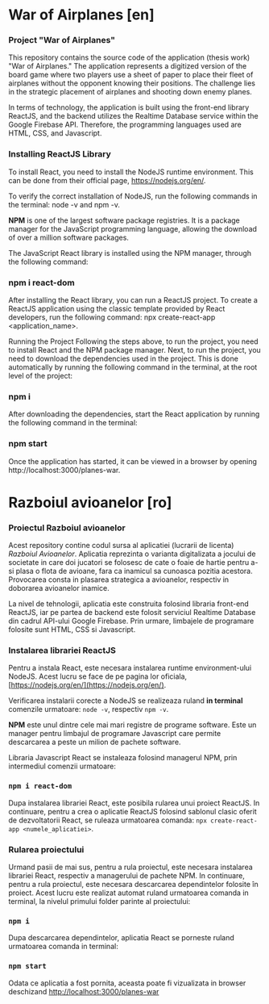 # War of Airplanes [en]

### Project "War of Airplanes"

This repository contains the source code of the application (thesis work) "War of Airplanes." The application represents a digitized version of the board game where two players use a sheet of paper to place their fleet of airplanes without the opponent knowing their positions. The challenge lies in the strategic placement of airplanes and shooting down enemy planes.

In terms of technology, the application is built using the front-end library ReactJS, and the backend utilizes the Realtime Database service within the Google Firebase API. Therefore, the programming languages used are HTML, CSS, and Javascript.

### Installing ReactJS Library
To install React, you need to install the NodeJS runtime environment. This can be done from their official page, https://nodejs.org/en/.

To verify the correct installation of NodeJS, run the following commands in the terminal: node -v and npm -v.

**NPM** is one of the largest software package registries. It is a package manager for the JavaScript programming language, allowing the download of over a million software packages.

The JavaScript React library is installed using the NPM manager, through the following command:

### npm i react-dom
After installing the React library, you can run a ReactJS project. To create a ReactJS application using the classic template provided by React developers, run the following command: npx create-react-app <application_name>.

Running the Project
Following the steps above, to run the project, you need to install React and the NPM package manager. Next, to run the project, you need to download the dependencies used in the project. This is done automatically by running the following command in the terminal, at the root level of the project:

### npm i
After downloading the dependencies, start the React application by running the following command in the terminal:

### npm start
Once the application has started, it can be viewed in a browser by opening http://localhost:3000/planes-war.

# Razboiul avioanelor [ro]

### Proiectul Razboiul avioanelor
Acest repository contine codul sursa al aplicatiei (lucrarii de licenta) *Razboiul Avioanelor*. Aplicatia reprezinta o varianta digitalizata a jocului de societate in care doi jucatori se folosesc de cate o foaie de hartie pentru a-si plasa o flota de avioane, fara ca inamicul sa cunoasca pozitia acestora. Provocarea consta in plasarea strategica a avioanelor, respectiv in doborarea avioanelor inamice.

La nivel de tehnologii, aplicatia este construita folosind libraria front-end ReactJS, iar pe partea de backend este folosit serviciul Realtime Database din cadrul API-ului Google Firebase. Prin urmare, limbajele de programare folosite sunt HTML, CSS si Javascript.

### Instalarea librariei ReactJS
Pentru a instala React, este necesara instalarea runtime environment-ului NodeJS. Acest lucru se face de pe pagina lor oficiala, [https://nodejs.org/en/](https://nodejs.org/en/).

Verificarea instalarii corecte a NodeJS se realizeaza ruland **in terminal** comenzile urmatoare: `node -v`, respectiv `npm -v`.

**NPM** este unul dintre cele mai mari registre de programe software. Este un manager pentru limbajul de programare Javascript care permite descarcarea a peste un milion de pachete software.

Libraria Javascript React se instaleaza folosind managerul NPM, prin intermediul comenzii urmatoare:

### `npm i react-dom` 

Dupa instalarea librariei React, este posibila rularea unui proiect ReactJS. In continuare, pentru a crea o aplicatie ReactJS folosind sablonul clasic oferit de dezvoltatorii React, se ruleaza urmatoarea comanda: `npx create-react-app <numele_aplicatiei>`.  

### Rularea proiectului

Urmand pasii de mai sus, pentru a rula proiectul, este necesara instalarea librariei React, respectiv a managerului de pachete NPM. In continuare, pentru a rula proiectul, este necesara descarcarea dependintelor folosite în proiect. Acest lucru este realizat automat ruland urmatoarea comanda in terminal, la nivelul primului folder parinte al proiectului:
### `npm i`

Dupa descarcarea dependintelor, aplicatia React se porneste ruland urmatoarea comanda in terminal:
### `npm start`

Odata ce aplicatia a fost pornita, aceasta poate fi vizualizata in browser deschizand [http://localhost:3000/planes-war](http://localhost:3000/planes-war)
  
